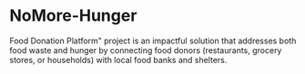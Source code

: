 # NoMore-Hunger
Food Donation Platform" project is an impactful solution that addresses both food waste and hunger by connecting food donors (restaurants, grocery stores, or households) with local food banks and shelters.
